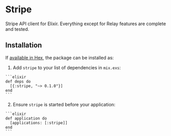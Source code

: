 # Stripe

Stripe API client for Elixir. Everything except for Relay features are complete and tested.

## Installation

If [available in Hex](https://hex.pm/docs/publish), the package can be installed as:

  1. Add `stripe` to your list of dependencies in `mix.exs`:

    ```elixir
    def deps do
      [{:stripe, "~> 0.1.0"}]
    end
    ```

  2. Ensure `stripe` is started before your application:

    ```elixir
    def application do
      [applications: [:stripe]]
    end
    ```
